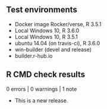 ## Test environments
* Docker image Rocker/verse, R 3.5.1
* Local Windows 10, R 3.6.0
* Local Windows 10, R 3.5.1
* ubuntu 14.04 (on travis-ci), R 3.6.0
* win-builder (devel and release)
* builder.r-hub.io

## R CMD check results

0 errors | 0 warnings | 1 note

* This is a new release.
